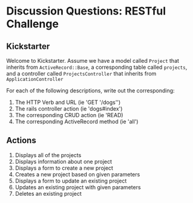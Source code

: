 # Discussion Questions: RESTful Challenge

## Kickstarter

Welcome to Kickstarter. Assume we have a model called `Project` that inherits
from `ActiveRecord::Base`, a corresponding table called `projects`, and a
controller called `ProjectsController` that inherits from
`ApplicationController`

For each of the following descriptions, write out the corresponding:

1. The HTTP Verb and URL (ie 'GET '/dogs'')
2. The rails controller action (ie 'dogs#index')
3. The corresponding CRUD action (ie 'READ)
4. The corresponding ActiveRecord method (ie 'all')

## Actions

1. Displays all of the projects
2. Displays information about one project
3. Displays a form to create a new project
4. Creates a new project based on given parameters
5. Displays a form to update an existing project
6. Updates an existing project with given parameters
7. Deletes an existing project
